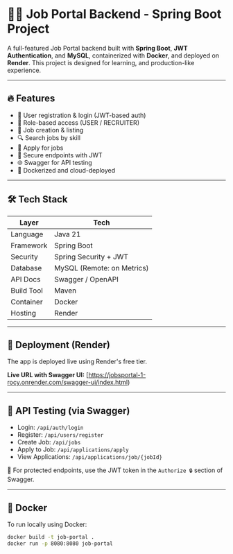 # 🧑‍💼 Job Portal Backend - Spring Boot Project

A full-featured Job Portal backend built with **Spring Boot**, **JWT Authentication**, and **MySQL**, containerized with **Docker**, and deployed on **Render**. This project is designed for learning, and production-like experience.

---

## 🔥 Features

- 🧾 User registration & login (JWT-based auth)
- 👥 Role-based access (USER / RECRUITER)
- 📄 Job creation & listing
- 🔍 Search jobs by skill
- 📩 Apply for jobs
- 🔐 Secure endpoints with JWT
- 🌐 Swagger for API testing
- 🐳 Dockerized and cloud-deployed

---

## 🛠 Tech Stack

| Layer | Tech |
|------|------|
| Language | Java 21 |
| Framework | Spring Boot |
| Security | Spring Security + JWT |
| Database | MySQL (Remote: on Metrics) |
| API Docs | Swagger / OpenAPI |
| Build Tool | Maven |
| Container | Docker |
| Hosting | Render |

---

## 🚀 Deployment (Render)

The app is deployed live using Render's free tier.

**Live URL with Swagger UI:** [https://jobsportal-1-rocy.onrender.com/swagger-ui/index.html)  

---

## 🧪 API Testing (via Swagger)

- Login: `/api/auth/login`
- Register: `/api/users/register`
- Create Job: `/api/jobs`
- Apply to Job: `/api/applications/apply`
- View Applications: `/api/applications/job/{jobId}`

🔐 For protected endpoints, use the JWT token in the `Authorize 🔒` section of Swagger.

---

## 🐳 Docker

To run locally using Docker:

```bash
docker build -t job-portal .
docker run -p 8080:8080 job-portal

